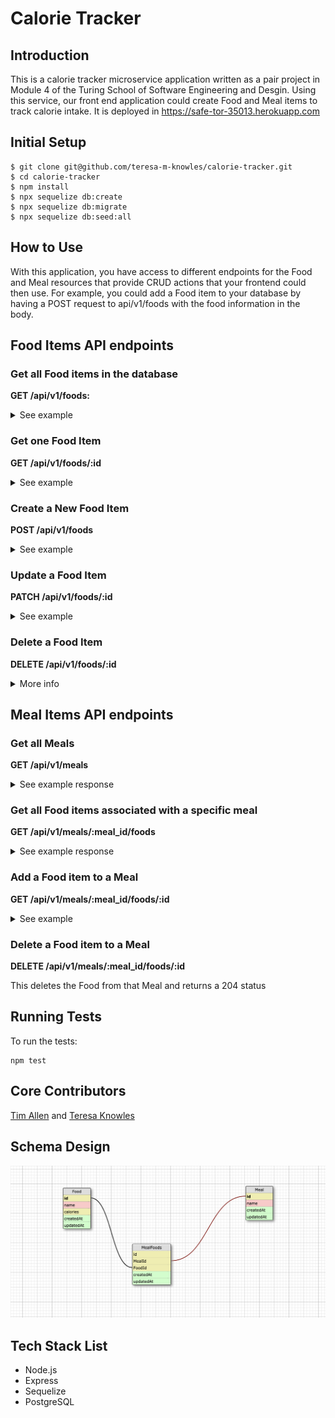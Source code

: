 # Calorie Tracker

## Introduction ##
This is a calorie tracker microservice application written as a pair project in Module 4 of the Turing School of Software Engineering and Desgin. Using this service, our front end application could create Food and Meal items to track calorie intake. It is deployed in https://safe-tor-35013.herokuapp.com
## Initial Setup ## 

```
$ git clone git@github.com/teresa-m-knowles/calorie-tracker.git
$ cd calorie-tracker
$ npm install 
$ npx sequelize db:create
$ npx sequelize db:migrate
$ npx sequelize db:seed:all 
```

## How to Use ## 

With this application, you have access to different endpoints for the Food and Meal resources that provide CRUD actions that your frontend could then use. For example, you could add a Food item to your database by having a POST request to api/v1/foods with the food information in the body. 

## Food Items API endpoints ##
  
### Get all Food items in the database ###
   **GET /api/v1/foods:** 

<details>
  <summary>See example</summary>

Example Request: 
```
GET /api/v1/foods
Content-Type: application/json
Accept: application/json
```

Example response:

```

status: 200
body:
[
  {
      "id": 1,
      "name": "Banana",
      "calories": 150
  },
  {
      "id": 2,
      "name": "Mint",
      "calories": 14
  },
]
```
</details>


### Get one Food Item ###

**GET /api/v1/foods/:id** 

<details>
  <summary>See example</summary>

Example request:
```
GET /api/v1/foods/1
Content-Type: application/json
Accept: application/json
```

Example of response:
```
status: 200
body:
{
    "id": 1,
    "name": "Banana",
    "calories": 150
}
```
</details>


### Create a New Food Item ###

**POST /api/v1/foods** 
<details>
  <summary>See example</summary>

When a visitor makes a post request to /api/v1/foods with a food item info in the request body, it creates a new Food item and saves it to the database. The response status is 201. 

Example request:
```
POST /api/v1/foods
Content-Type: application/json
Accept: application/json

{
    "food":  
         {
            "name" : "Apple",
            "calories": 40
          }
}

```

Example of response:
```
status: 201
body: 
{
    "id": 4,
    "name": "Apple",
    "calories": 40
}
```
</details>




### Update a Food Item ###

**PATCH /api/v1/foods/:id**
<details>
  <summary>See example</summary>

When a visitor makes a patch request to /api/v1/foods/:id with the food item info in the request's body, and that food item exists in the database, it updates the respective food item with the new information. 

The response's status is 200.

Example request:
```
PATCH /api/v1/foods/4
Content-Type: application/json
Accept: application/json

{
    "food":  
         {
            "name" : "Apple",
            "calories": 40
          }
}

```

Example of response:
```
status: 200
body:
{
    "id": 4 ,
    "name": "Apple",
    "calories": 40
}
```
</details>


### Delete a Food Item ###

**DELETE /api/v1/foods/:id**
<details>
  <summary>More info </summary>

When a visitor makes a delete call to api/v1/foods/:id, they get a 204 status code and the Food is deleted. There is no body in the response.
</details>


## Meal Items API endpoints ##

### Get all Meals ###
**GET /api/v1/meals**

<details>
  <summary>See example response</summary>
  
  Example response:
  
```
status: 200
body:
[
    {
        "id": 1,
        "name": "Breakfast",
        "foods": [
            {
                "id": 1,
                "name": "Banana",
                "calories": 150
            },
            {
                "id": 6,
                "name": "Yogurt",
                "calories": 550
            },
            {
                "id": 12,
                "name": "Apple",
                "calories": 220
            }
        ]
    },
    {
        "id": 2,
        "name": "Snack",
        "foods": [
            {
                "id": 1,
                "name": "Banana",
                "calories": 150
            },
            {
                "id": 9,
                "name": "Gum",
                "calories": 50
            },
            {
                "id": 10,
                "name": "Cheese",
                "calories": 400
            }
        ]
    },
    {
        "id": 3,
        "name": "Lunch",
        "foods": [
            {
                "id": 2,
                "name": "Bagel Bites - Four Cheese",
                "calories": 650
            },
            {
                "id": 3,
                "name": "Chicken Burrito",
                "calories": 800
            },
            {
                "id": 12,
                "name": "Apple",
                "calories": 220
            }
        ]
    },
    {
        "id": 4,
        "name": "Dinner",
        "foods": [
            {
                "id": 1,
                "name": "Banana",
                "calories": 150
            },
            {
                "id": 2,
                "name": "Bagel Bites - Four Cheese",
                "calories": 650
            },
            {
                "id": 3,
                "name": "Chicken Burrito",
                "calories": 800
            }
        ]
    }
]
```
</details>


### Get all Food items associated with a specific meal ###
**GET /api/v1/meals/:meal_id/foods**

<details>
  <summary>See example response</summary>

Example response:
```
status: 200
body: 
{
    "id": 1,
    "name": "Breakfast",
    "foods": [
        {
            "id": 1,
            "name": "Banana",
            "calories": 150
        },
        {
            "id": 6,
            "name": "Yogurt",
            "calories": 550
        },
        {
            "id": 12,
            "name": "Apple",
            "calories": 220
        }
    ]
}
```
</details>

### Add a Food item to a Meal ###
**GET /api/v1/meals/:meal_id/foods/:id**

<details>
  <summary>See example</summary>

Example request:
```
POST /api/v1/meals/3/foods/1
Content-Type: application/json
Accept: application/json
```

Example response:
```
status: 201
body: 
{
    "message": "Successfully added FOODNAME to MEALNAME"
}
```
</details>

### Delete a Food item to a Meal ###
**DELETE /api/v1/meals/:meal_id/foods/:id**

This deletes the Food from that Meal and returns a 204 status


## Running Tests ## 
To run the tests:
```
npm test
```

## Core Contributors ## 
[Tim Allen](https://github.com/timnallen) and [Teresa Knowles](https://github.com/teresa-m-knowles)
## Schema Design ##
![Database schema](/schema.png)
## Tech Stack List ## 
- Node.js
- Express
- Sequelize
- PostgreSQL

